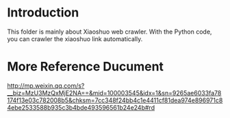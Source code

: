 # Introduction
This folder is mainly about Xiaoshuo web crawler. With the Python code, you can crawler the xiaoshuo link automatically.

# More Reference Ducument
http://mp.weixin.qq.com/s?__biz=MzU3MzQxMjE2NA==&mid=100003545&idx=1&sn=9265ae6033fa78174f13e03c782008b5&chksm=7cc348f24bb4c1e4411cf81dea974e896971c84ebe2533588b935c3b4bde493596561b24e24b#rd
